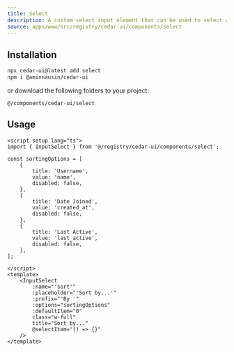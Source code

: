 ```yaml
---
title: Select
description: A custom select input element that can be used to select an option.
source: apps/www/src/registry/cedar-ui/components/select
---
```


<ComponentPreview name="SelectDemo" />

## Installation

 ```bash
npx cedar-ui@latest add select
npm i @aminnausin/cedar-ui
```

or download the following folders to your project:

`@/components/cedar-ui/select`

## Usage

```vue
<script setup lang="ts">
import { InputSelect } from '@/registry/cedar-ui/components/select';

const sortingOptions = [
    {
        title: 'Username',
        value: 'name',
        disabled: false,
    },
    {
        title: 'Date Joined',
        value: 'created_at',
        disabled: false,
    },
    {
        title: 'Last Active',
        value: 'last_active',
        disabled: false,
    },
];

</script>
<template>
    <InputSelect
        :name="'sort'"
        :placeholder="'Sort by...'"
        :prefix="'By '"
        :options="sortingOptions"
        :defaultItem="0"
        class="w-full"
        title="Sort by..."
        @selectItem="() => {}"
    />
</template>

```
